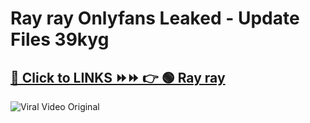 
 # Ray ray Onlyfans Leaked - Update Files 39kyg

## <h2><a href="https://clipsfans.com/Ray_ray&ref=git">🔗 Click to LINKS ⏩⏩ 👉 🟢 Ray ray </a></h2>

<a href="https://clipsfans.com/Ray_ray&ref=git" rel="nofollow" data-target="animated-image.originalLink"><img src="https://i.ibb.co.com/xMMVF88/686577567.gif" alt="Viral Video Original" style="max-width: 100%; display: inline-block;" data-target="animated-image.originalImage"></a>

